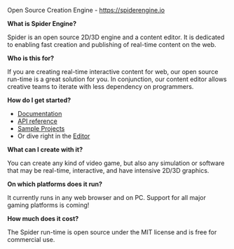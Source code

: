 Open Source Creation Engine - https://spiderengine.io

**What is Spider Engine?**

Spider is an open source 2D/3D engine and a content editor. It is dedicated to enabling fast creation and publishing of real-time content on the web.

**Who is this for?**

If you are creating real-time interactive content for web, our open source run-time is a great solution for you. In conjunction, our content editor allows creative teams to iterate with less dependency on programmers.

**How do I get started?**

* [Documentation](https://docs.spiderengine.io/) 
* [API reference](https://docs.spiderengine.io/api)
* [Sample Projects](https://spiderengine.io/projects)
* Or dive right in the [Editor](https://spiderengine.io/editor)

**What can I create with it?**

You can create any kind of video game, but also any simulation or software that may be real-time, interactive, and have intensive 2D/3D graphics.

**On which platforms does it run?**

It currently runs in any web browser and on PC. Support for all major gaming platforms is coming!

**How much does it cost?**

The Spider run-time is open source under the MIT license and is free for commercial use.

       
